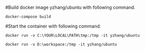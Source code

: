 #Build docker image yzhang/ubuntu with following command.

```
docker-compose build
```

#Start the container with following command.

```
docker run -v C:\YOUR\LOCAL\PATH\tmp:/tmp -it yzhang/ubuntu
```

```
docker run -v D:\workspace:/tmp -it yzhang/ubuntu
```
